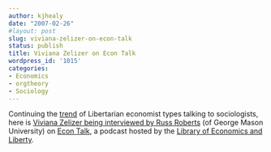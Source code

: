 ```yaml
---
author: kjhealy
date: "2007-02-26"
#layout: post
slug: viviana-zelizer-on-econ-talk
status: publish
title: Viviana Zelizer on Econ Talk
wordpress_id: '1015'
categories:
- Economics
- orgtheory
- Sociology
---
```


Continuing the [trend](http://orgtheory.wordpress.com/2007/02/22/tyler-heart-orgtheory/) of Libertarian economist types talking to sociologists, here is [Viviana Zelizer being interviewed by Russ Roberts](http://www.econtalk.org/archives/2007/02/viviana_zelizer.html) (of George Mason University) on [Econ Talk](http://www.econtalk.org/), a podcast hosted by the [Library of Economics and Liberty](http://www.econlib.org/).
